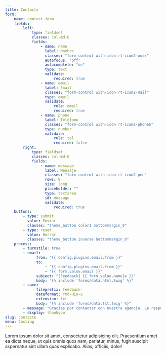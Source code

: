 ```yaml
---
title: Contacto
form:
    name: contact-form
    fields:
        left:
            type: fieldset
            classes: col-md-6
            fields:
                - name: name
                  label: Nombre
                  classes: "form-control with-icon rt-icon2-user"
                  autofocus: "off"
                  autocomplete: "on"
                  type: text
                  validate:
                      required: true
                - name: email
                  label: Email
                  classes: "form-control with-icon rt-icon2-mail"
                  type: email
                  validate:
                      rule: email
                      required: true
                - name: phone
                  label: Teléfono
                  classes: "form-control with-icon rt-icon2-phone5"
                  type: number
                  validate:
                      rule: tel
                      required: false
        right:
            type: fieldset
            classes: col-md-6
            fields:
                - name: message
                  label: Mensaje
                  classes: "form-control with-icon rt-icon2-pen"
                  rows: 8
                  size: long
                  placeholder: ""
                  type: textarea
                  id: message
                  validate:
                      required: true
    buttons:
        - type: submit
          value: Enviar
          classes: "theme_button color1 bottommargin_0"
        - type: reset
          value: Borrar
          classes: "theme_button inverse bottommargin_0"
    process:
        - turnstile: true
        - email:
              from: "{{ config.plugins.email.from }}"
              to:
                  - "{{ config.plugins.email.from }}"
                  - "{{ form.value.email }}"
              subject: "[Feedback] {{ form.value.name|e }}"
              body: "{% include 'forms/data.html.twig' %}"
        - save:
              fileprefix: feedback-
              dateformat: Ymd-His-u
              extension: txt
              body: "{% include 'forms/data.txt.twig' %}"
        - message: "Gracias por contactar con nuestra agencia. Le responderemos a la mayor brevedad posible."
        - display: thankyou
slug: contacto
menu: Casting
---
```


Lorem ipsum dolor sit amet, consectetur adipisicing elit. Praesentium amet ea dicta neque, ut quis omnis quos nam, pariatur, minus, fugit suscipit aspernatur sint ullam quas explicabo. Alias, officiis, dolor!
